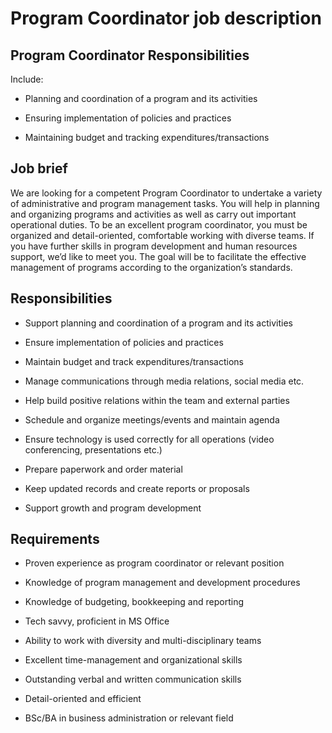 # Program Coordinator job description


## Program Coordinator Responsibilities

Include:

* Planning and coordination of a program and its activities

* Ensuring implementation of policies and practices

* Maintaining budget and tracking expenditures/transactions


## Job brief

We are looking for a competent Program Coordinator to undertake a variety of administrative and program management tasks. You will help in planning and organizing programs and activities as well as carry out important operational duties.
To be an excellent program coordinator, you must be organized and detail-oriented, comfortable working with diverse teams. If you have further skills in program development and human resources support, we’d like to meet you.
The goal will be to facilitate the effective management of programs according to the organization’s standards.


## Responsibilities

* Support planning and coordination of a program and its activities

* Ensure implementation of policies and practices

* Maintain budget and track expenditures/transactions

* Manage communications through media relations, social media etc.

* Help build positive relations within the team and external parties

* Schedule and organize meetings/events and maintain agenda

* Ensure technology is used correctly for all operations (video conferencing, presentations etc.)

* Prepare paperwork and order material

* Keep updated records and create reports or proposals

* Support growth and program development


## Requirements

* Proven experience as program coordinator or relevant position

* Knowledge of program management and development procedures

* Knowledge of budgeting, bookkeeping and reporting

* Tech savvy, proficient in MS Office

* Ability to work with diversity and multi-disciplinary teams

* Excellent time-management and organizational skills

* Outstanding verbal and written communication skills

* Detail-oriented and efficient

* BSc/BA in business administration or relevant field
